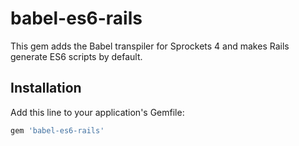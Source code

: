 # babel-es6-rails

This gem adds the Babel transpiler for Sprockets 4 and makes Rails generate ES6
scripts by default.

## Installation

Add this line to your application's Gemfile:

```ruby
gem 'babel-es6-rails'
```

